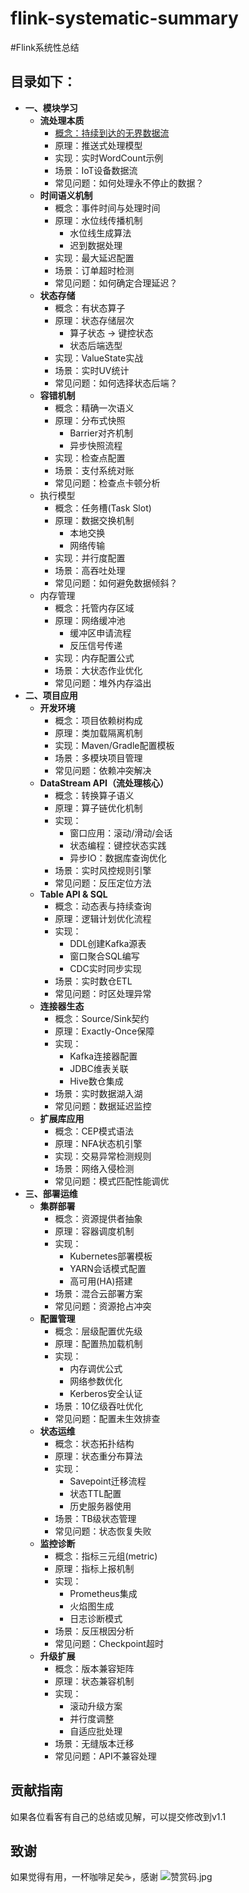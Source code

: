 # flink-systematic-summary
#Flink系统性总结

## 目录如下：
- **一、模块学习**
    - **流处理本质**
        - [概念：持续到达的无界数据流](https://www.notion.so/20ca158c7f1d80749119ee3edede8195?pvs=21)
        - 原理：推送式处理模型
        - 实现：实时WordCount示例
        - 场景：IoT设备数据流
        - 常见问题：如何处理永不停止的数据？
    - **时间语义机制**
        - 概念：事件时间与处理时间
        - 原理：水位线传播机制
            - 水位线生成算法
            - 迟到数据处理
        - 实现：最大延迟配置
        - 场景：订单超时检测
        - 常见问题：如何确定合理延迟？
    - **状态存储**
        - 概念：有状态算子
        - 原理：状态存储层次
            - 算子状态 → 键控状态
            - 状态后端选型
        - 实现：ValueState实战
        - 场景：实时UV统计
        - 常见问题：如何选择状态后端？
    - **容错机制**
        - 概念：精确一次语义
        - 原理：分布式快照
            - Barrier对齐机制
            - 异步快照流程
        - 实现：检查点配置
        - 场景：支付系统对账
        - 常见问题：检查点卡顿分析
    - 执行模型
        - 概念：任务槽(Task Slot)
        - 原理：数据交换机制
            - 本地交换
            - 网络传输
        - 实现：并行度配置
        - 场景：高吞吐处理
        - 常见问题：如何避免数据倾斜？
    - 内存管理
        - 概念：托管内存区域
        - 原理：网络缓冲池
            - 缓冲区申请流程
            - 反压信号传递
        - 实现：内存配置公式
        - 场景：大状态作业优化
        - 常见问题：堆外内存溢出
- **二、项目应用**
    - **开发环境**
        - 概念：项目依赖树构成
        - 原理：类加载隔离机制
        - 实现：Maven/Gradle配置模板
        - 场景：多模块项目管理
        - 常见问题：依赖冲突解决
    - **DataStream API（流处理核心）**
        - 概念：转换算子语义
        - 原理：算子链优化机制
        - 实现：
            - 窗口应用：滚动/滑动/会话
            - 状态编程：键控状态实践
            - 异步IO：数据库查询优化
        - 场景：实时风控规则引擎
        - 常见问题：反压定位方法
    - **Table API & SQL**
        - 概念：动态表与持续查询
        - 原理：逻辑计划优化流程
        - 实现：
            - DDL创建Kafka源表
            - 窗口聚合SQL编写
            - CDC实时同步实现
        - 场景：实时数仓ETL
        - 常见问题：时区处理异常
    - **连接器生态**
        - 概念：Source/Sink契约
        - 原理：Exactly-Once保障
        - 实现：
            - Kafka连接器配置
            - JDBC维表关联
            - Hive数仓集成
        - 场景：实时数据湖入湖
        - 常见问题：数据延迟监控
    - **扩展库应用**
        - 概念：CEP模式语法
        - 原理：NFA状态机引擎
        - 实现：交易异常检测规则
        - 场景：网络入侵检测
        - 常见问题：模式匹配性能调优
- **三、部署运维**
    - **集群部署**
        - 概念：资源提供者抽象
        - 原理：容器调度机制
        - 实现：
            - Kubernetes部署模板
            - YARN会话模式配置
            - 高可用(HA)搭建
        - 场景：混合云部署方案
        - 常见问题：资源抢占冲突
    - **配置管理**
        - 概念：层级配置优先级
        - 原理：配置热加载机制
        - 实现：
            - 内存调优公式
            - 网络参数优化
            - Kerberos安全认证
        - 场景：10亿级吞吐优化
        - 常见问题：配置未生效排查
    - **状态运维**
        - 概念：状态拓扑结构
        - 原理：状态重分布算法
        - 实现：
            - Savepoint迁移流程
            - 状态TTL配置
            - 历史服务器使用
        - 场景：TB级状态管理
        - 常见问题：状态恢复失败
    - **监控诊断**
        - 概念：指标三元组(metric)
        - 原理：指标上报机制
        - 实现：
            - Prometheus集成
            - 火焰图生成
            - 日志诊断模式
        - 场景：反压根因分析
        - 常见问题：Checkpoint超时
    - **升级扩展**
        - 概念：版本兼容矩阵
        - 原理：状态兼容机制
        - 实现：
            - 滚动升级方案
            - 并行度调整
            - 自适应批处理
        - 场景：无缝版本迁移
        - 常见问题：API不兼容处理
## 贡献指南
如果各位看客有自己的总结或见解，可以提交修改到v1.1
## 致谢
如果觉得有用，一杯咖啡足矣☕，感谢
![赞赏码.jpg](attachment:e0a5360f-6c0f-4b61-8711-15caec101f64:赞赏码.jpg)

